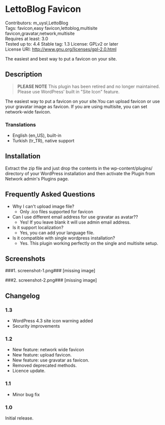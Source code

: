 # LettoBlog Favicon #

Contributors:  m_uysl,LettoBlog     
Tags:  favicon,easy favicon,lettoblog,multisite favicon,gravatar,network,multisite    
Requires at least: 3.0  
Tested up to: 4.4
Stable tag: 1.3
License: GPLv2 or later  
License URI: http://www.gnu.org/licenses/gpl-2.0.html  

The easiest and best way to put a favicon on your site.
## Description ##

> <strong>PLEASE NOTE</strong>
> This plugin has been retired and no longer maintained. Please use WordPress' built in "Site Icon" feature.
	
The easiest way to put a favicon on your site.You can upload favicon or use your gravatar image as favicon. If you are using multisite, you can set network-wide favicon.

### Translations ###

* English (en\_US), built-in
* Turkish (tr\_TR), native support

## Installation ##

Extract the zip file and just drop the contents in the wp-content/plugins/ directory of your WordPress installation and then activate the Plugin from Network admin's Plugins page.
## Frequently Asked Questions ##

*   Why I can't upload image file?  
    - Only .ico files supported for favicon
*   Can I use different email address for use gravatar as avatar??  
    - Yes! If you leave blank it will use admin email address.
*   Is it support localization?  
    - Yes, you can add your language file.
*   Is it compatible with single wordpress installation?
	- Yes. This plugin working perfectly on the single and multisite setup.
## Screenshots ##
###1. screenshot-1.png###
[missing image]

###2. screenshot-2.png###
[missing image]

## Changelog ##

### 1.3 ###
* WordPress 4.3 site icon warning added
* Security improvements


### 1.2 ###
* New feature: network wide favicon
* New feature: upload favicon.
* New feature: use gravatar as favicon.
* Removed deprecated methods.
* Licence update.

### 1.1 ###
* Minor bug fix

### 1.0 ###

Initial release.

